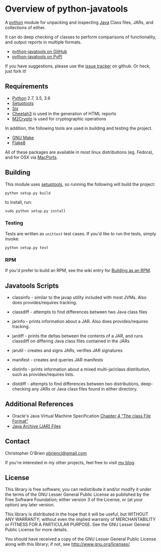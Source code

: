 
# Overview of python-javatools

A [python] module for unpacking and inspecting [Java] Class files,
JARs, and collections of either.

[python]: http://python.org
[java]: http://www.oracle.com/technetwork/java/index.html

It can do deep checking of classes to perform comparisons of
functionality, and output reports in multiple formats.

* [python-javatools on GitHub][github]
* [python-javatools on PyPI][pypi]

[github]: https://github.com/obriencj/python-javatools/
[pypi]: http://pypi.python.org/pypi/javatools

If you have suggestions, please use the [issue tracker] on github. Or
heck, just fork it!

[issue tracker]: https://github.com/obriencj/python-javatools/issues


## Requirements

* [Python] 2.7, 3.5, 3.6
* [Setuptools]
* [Six]
* [Cheetah3] is used in the generation of HTML reports
* [M2Crypto] is used for cryptographic operations

In addition, the following tools are used in building and testing the
project.

* [GNU Make]
* [Flake8]

All of these packages are available in most linux distributions
(eg. Fedora), and for OSX via [MacPorts].

[six]: https://pypi.org/project/six/
[cheetah3]: http://www.cheetahtemplate.org
[pyxml]: http://www.python.org/community/sigs/current/xml-sig/
[M2Crypto]: https://gitlab.com/m2crypto/m2crypto/

[setuptools]: https://pypi.org/project/setuptools/
[gnu make]: http://www.gnu.org/software/make/
[flake8]: https://pypi.org/project/flake8/

[fedora]: http://fedoraproject.org/
[macports]: http://www.macports.org


## Building

This module uses [setuptools], so running the following will build the
project:

```python setup.py build```

to install, run:

```sudo python setup.py install```


### Testing

Tests are written as `unittest` test cases. If you'd like to run the tests,
simply invoke:

```python setup.py test```


### RPM

If you'd prefer to build an RPM, see the wiki entry for
[Building as an RPM].

[building as an rpm]: https://github.com/obriencj/python-javatools/wiki/Building-as-an-RPM


## Javatools Scripts

* classinfo - similar to the javap utility included with most
  JVMs. Also does provides/requires tracking.

* classdiff - attempts to find differences between two Java class
  files

* jarinfo - prints information about a JAR. Also does
  provides/requires tracking.

* jardiff - prints the deltas between the contents of a JAR, and runs
  classdiff on differing Java class files contained in the JARs

* jarutil - creates and signs JARs, verifies JAR signatures

* manifest - creates and queries JAR manifests

* distinfo - prints information about a mixed multi-jar/class
  distribution, such as provides/requires lists.

* distdiff - attempts to find differences between two distributions,
  deep-checking any JARs or Java class files found in either
  directory.


## Additional References

* Oracle's Java Virtual Machine Specification
  [Chapter 4 "The class File Format"][jvms-4]
* [Java Archive (JAR) Files][jars]

[jvms-4]: http://docs.oracle.com/javase/specs/jvms/se7/html/jvms-4.html
[jars]: http://docs.oracle.com/javase/1.5.0/docs/guide/jar/index.html

## Contact

Christopher O'Brien <obriencj@gmail.com>

If you're interested in my other projects, feel free to visit
[my blog].

[my blog]: http://obriencj.preoccupied.net/


## License

This library is free software; you can redistribute it and/or modify
it under the terms of the GNU Lesser General Public License as
published by the Free Software Foundation; either version 3 of the
License, or (at your option) any later version.

This library is distributed in the hope that it will be useful, but
WITHOUT ANY WARRANTY; without even the implied warranty of
MERCHANTABILITY or FITNESS FOR A PARTICULAR PURPOSE.  See the GNU
Lesser General Public License for more details.

You should have received a copy of the GNU Lesser General Public
License along with this library; if not, see
<http://www.gnu.org/licenses/>.
